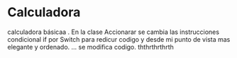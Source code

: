 <div id="hola" align="center">
<ima src="![image](https://user-images.githubusercontent.com/98346054/221391174-c099cb48-897a-482f-985f-7c8d20b53a6c.png)
" width="500" height="250">
</div>

# Calculadora
calculadora básicaa .
En la clase  Accionarar  se cambia las instrucciones condicional if por Switch para redicur codigo y desde mi punto de vista mas elegante y ordenado.
...
se modifica codigo.
ththrthrthrth
